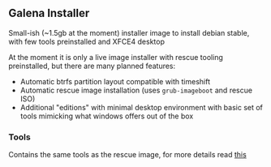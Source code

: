 ## Galena Installer
Small-ish (~1.5gb at the moment) installer image to install debian stable, with few tools preinstalled and XFCE4 desktop

At the moment it is only a live image installer with rescue tooling preinstalled, but there are many planned features:
- Automatic btrfs partition layout compatible with timeshift
- Automatic rescue image installation (uses `grub-imageboot` and rescue ISO)
- Additional "editions" with minimal desktop environment with basic set of tools mimicking what windows offers out of the box

### Tools
Contains the same tools as the rescue image, for more details read [this](../rescue/README.md)

